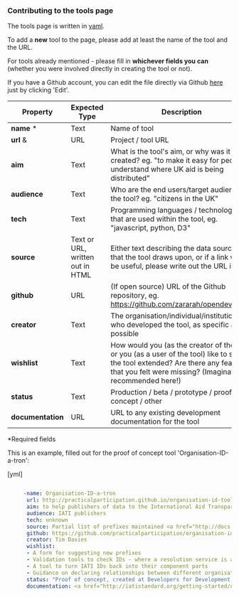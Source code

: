 ### Contributing to the tools page 

The tools page is written in [yaml](http://yaml.org/spec/). 

To add a **new** tool to the page, please add at least the name of the tool and the URL.

For tools already mentioned - please fill in **whichever fields you can** (whether you were involved directly in creating the tool or not).

If you have a Github account, you can edit the file directly via Github [here](https://github.com/zararah/opendevtoolkit/blob/gh-pages/_data/tools.yml) just by clicking 'Edit'. 


| Property | Expected Type | Description |
| -------- | ------------- | ----------- |
| **name** * | Text | Name of tool |
| **url** & | URL | Project / tool URL |
| **aim** | Text | What is the tool's aim, or why was it created? eg. "to make it easy for people to understand where UK aid is being distributed" |
| **audience** | Text | Who are the end users/target audience of the tool? eg. "citizens in the UK" |
| **tech** | Text | Programming languages / technologies that are used within the tool, eg. "javascript, python, D3" |
| **source** | Text or URL, written out in HTML | Either text describing the data source(s) that the tool draws upon, or if a link would be useful, please write out the URL in html |
| **github** | URL | (If open source) URL of the Github repository, eg. https://github.com/zararah/opendevtoolkit |
| **creator** | Text | The organisation/individual/institution who developed the tool, as specific as possible |
| **wishlist** | Text | How would you (as the creator of the tool) or you (as a user of the tool) like to see the tool extended? Are there any features that you felt were missing? (Imagination recommended here!) |
| **status** | Text | Production / beta / prototype / proof of concept / other |
| **documentation** | URL | URL to any existing development documentation for the tool |

*Required fields 

This is an example, filled out for the proof of concept tool 'Organisation-ID-a-tron':

[yml]
```yaml

	 -name: Organisation-ID-a-tron
	  url: http://practicalparticipation.github.io/organisation-id-tool/
	  aim: to help publishers of data to the International Aid Transparency Initiative, and related standards, to identify the Organisation Identifier they should use, based on the draft Organisational Identifier Conventions.
	  audience: IATI publishers 
	  tech: unknown
	  source: Partial list of prefixes maintained <a href="http://docs.google.com/a/okfn.org/spreadsheet/ccc?key=0AnWngmdQt3stdFppMWdkcXJqVTRWTk9menR1N0FXNGc/">here</a>
	  github: https://github.com/practicalparticipation/organisation-id-tool/
	  creator: Tim Davies
	  wishlist: 
	  - A form for suggesting new prefixes
	  - Validation tools to check IDs - where a resolution service is available and documented in the prefix source file
	  - A tool to turn IATI IDs back into their component parts
	  - Guidance on declaring relationships between different organisational IDs
	  status: "Proof of concept, created at Developers for Development, Montreal, January 2014"
	  documentation: <a href="http://iatistandard.org/getting-started/organisation-data/organisation-identifiers/">Organisation Identifiers</a> 
```
